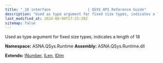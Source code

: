 ```yaml
---
title: "_18 interface                 | QSYS API Reference Guide"
description: "Used as type argument for fixed size types, indicates a length of 18  "
last_modified_at: 2024-08-09T17:25:28Z
sitemap: false
---
```


Used as type argument for fixed size types, indicates a length of 18 

**Namespace:** ASNA.QSys.Runtime
**Assembly:** ASNA.QSys.Runtime.dll

**Extends:** [INumber](/reference/runtime/qsys-runtime/i-number.html), [ILen](/reference/runtime/qsys-runtime/i-len.html), [IDim](/reference/runtime/qsys-runtime/i-dim.html)
<br>
<br>
